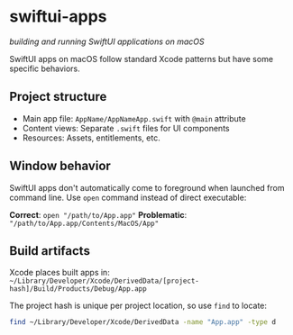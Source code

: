 # swiftui-apps
*building and running SwiftUI applications on macOS*

SwiftUI apps on macOS follow standard Xcode patterns but have some specific behaviors.

## Project structure
- Main app file: `AppName/AppNameApp.swift` with `@main` attribute
- Content views: Separate `.swift` files for UI components
- Resources: Assets, entitlements, etc.

## Window behavior
SwiftUI apps don't automatically come to foreground when launched from command line. Use `open` command instead of direct executable:

**Correct**: `open "/path/to/App.app"`
**Problematic**: `"/path/to/App.app/Contents/MacOS/App"`

## Build artifacts
Xcode places built apps in:
`~/Library/Developer/Xcode/DerivedData/[project-hash]/Build/Products/Debug/App.app`

The project hash is unique per project location, so use `find` to locate:
```bash
find ~/Library/Developer/Xcode/DerivedData -name "App.app" -type d
```